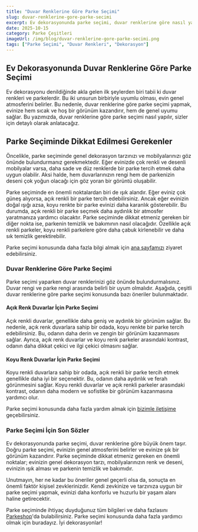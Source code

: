 ```yaml
---
title: "Duvar Renklerine Göre Parke Seçimi"
slug: duvar-renklerine-gore-parke-secimi
excerpt: Ev dekorasyonunda parke seçimi, duvar renklerine göre nasıl yapılır? İşte duvar renklerine göre parke seçiminde dikkat edilmesi gerekenler...
date: 2025-10-15
category: Parke Çeşitleri
imageUrl: /img/blog/duvar-renklerine-gore-parke-secimi.png
tags: ["Parke Seçimi", "Duvar Renkleri", "Dekorasyon"]
---
```


<h2>Ev Dekorasyonunda Duvar Renklerine Göre Parke Seçimi</h2>

<p>Ev dekorasyonu denildiğinde akla gelen ilk şeylerden biri tabii ki duvar renkleri ve parkelerdir. Bu iki unsurun birbiriyle uyumlu olması, evin genel atmosferini belirler. Bu nedenle, duvar renklerine göre parke seçimi yapmak, evinize hem sıcak ve hoş bir görünüm kazandırır, hem de genel uyumu sağlar. Bu yazımızda, duvar renklerine göre parke seçimi nasıl yapılır, sizler için detaylı olarak anlatacağız.</p>

<h2>Parke Seçiminde Dikkat Edilmesi Gerekenler</h2>

<p>Öncelikle, parke seçiminde genel dekorasyon tarzınızı ve mobilyalarınızı göz önünde bulundurmanız gerekmektedir. Eğer evinizde çok renkli ve desenli mobilyalar varsa, daha sade ve düz renklerde bir parke tercih etmek daha uygun olabilir. Aksi halde, hem duvarlarınızın rengi hem de parkenizin deseni çok yoğun olacağı için göz yoran bir görüntü oluşabilir.</p>

<p>Parke seçiminde en önemli noktalardan biri de ışık alandır. Eğer eviniz çok güneş alıyorsa, açık renkli bir parke tercih edebilirsiniz. Ancak eğer evinizin doğal ışığı azsa, koyu renkte bir parke evinizi daha karanlık gösterebilir. Bu durumda, açık renkli bir parke seçmek daha aydınlık bir atmosfer yaratmanıza yardımcı olacaktır. Parke seçiminde dikkat etmeniz gereken bir diğer nokta ise, parkenin temizlik ve bakımının nasıl olacağıdır. Özellikle açık renkli parkeler, koyu renkli parkelere göre daha çabuk kirlenebilir ve daha sık temizlik gerektirebilir.</p>

<p>Parke seçimi konusunda daha fazla bilgi almak için <a href="https://parkeshop.com">ana sayfamızı</a> ziyaret edebilirsiniz.</p>

<h3>Duvar Renklerine Göre Parke Seçimi</h3>

<p>Parke seçimi yaparken duvar renklerinizi göz önünde bulundurmalısınız. Duvar rengi ve parke rengi arasında belirli bir uyum olmalıdır. Aşağıda, çeşitli duvar renklerine göre parke seçimi konusunda bazı öneriler bulunmaktadır.</p>

<h4>Açık Renk Duvarlar İçin Parke Seçimi</h4>

<p>Açık renkli duvarlar, genellikle daha geniş ve aydınlık bir görünüm sağlar. Bu nedenle, açık renk duvarlara sahip bir odada, koyu renkte bir parke tercih edebilirsiniz. Bu, odanın daha derin ve zengin bir görünüm kazanmasını sağlar. Ayrıca, açık renk duvarlar ve koyu renk parkeler arasındaki kontrast, odanın daha dikkat çekici ve ilgi çekici olmasını sağlar.</p>

<h4>Koyu Renk Duvarlar İçin Parke Seçimi</h4>

<p>Koyu renkli duvarlara sahip bir odada, açık renkli bir parke tercih etmek genellikle daha iyi bir seçenektir. Bu, odanın daha aydınlık ve ferah görünmesini sağlar. Koyu renkli duvarlar ve açık renkli parkeler arasındaki kontrast, odanın daha modern ve sofistike bir görünüm kazanmasına yardımcı olur.</p>

<p>Parke seçimi konusunda daha fazla yardım almak için <a href="https://parkeshop.com/contact">bizimle iletişime</a> geçebilirsiniz.</p>

<h3>Parke Seçimi İçin Son Sözler</h3>

<p>Ev dekorasyonunda parke seçimi, duvar renklerine göre büyük önem taşır. Doğru parke seçimi, evinizin genel atmosferini belirler ve evinize şık bir görünüm kazandırır. Parke seçiminde dikkat etmeniz gereken en önemli noktalar; evinizin genel dekorasyon tarzı, mobilyalarınızın renk ve deseni, evinizin ışık alması ve parkenin temizlik ve bakımıdır.</p>

<p>Unutmayın, her ne kadar bu öneriler genel geçerli olsa da, sonuçta en önemli faktör kişisel zevklerinizdir. Kendi zevkinize ve tarzınıza uygun bir parke seçimi yapmak, evinizi daha konforlu ve huzurlu bir yaşam alanı haline getirecektir.</p>

<p>Parke seçiminde ihtiyaç duyduğunuz tüm bilgileri ve daha fazlasını <a href="https://parkeshop.com">Parkeshop</a>'da bulabilirsiniz. Parke seçimi konusunda daha fazla yardımcı olmak için buradayız. İyi dekorasyonlar!</p>